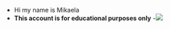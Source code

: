 - Hi my name is Mikaela
- **This account is for educational purposes only**
-![](https://media1.tenor.com/m/eNVQ1fZNV4gAAAAC/billie-eilish-billie.gif)

